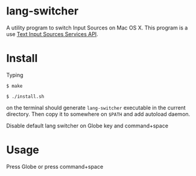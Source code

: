 lang-switcher
===================

A utility program to switch Input Sources on Mac OS X.
This program is a use [Text Input Sources Services API](https://developer.apple.com/library/mac/documentation/TextFonts/Reference/TextInputSourcesReference/).

Install
=======

Typing
```
$ make

$ ./install.sh
```
on the terminal should generate `lang-switcher` executable in the current directory.
Then copy it to somewhere on `$PATH` and add autoload daemon.

Disable default lang switcher on Globe key and command+space

Usage
=====

Press Globe or press command+space
